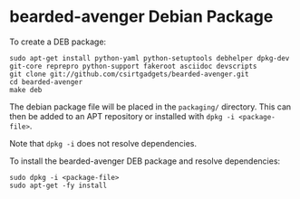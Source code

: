 bearded-avenger Debian Package
==============================

To create a DEB package:

    sudo apt-get install python-yaml python-setuptools debhelper dpkg-dev git-core reprepro python-support fakeroot asciidoc devscripts
    git clone git://github.com/csirtgadgets/bearded-avenger.git
    cd bearded-avenger
    make deb

The debian package file will be placed in the `packaging/` directory. This can then be added to an APT repository or 
installed with `dpkg -i <package-file>`.

Note that `dpkg -i` does not resolve dependencies.

To install the bearded-avenger DEB package and resolve dependencies:

    sudo dpkg -i <package-file>
    sudo apt-get -fy install